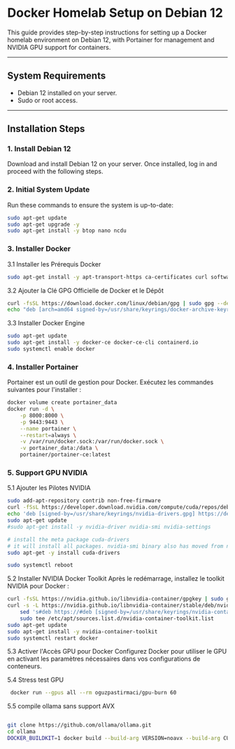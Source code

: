 # Docker Homelab Setup on Debian 12

This guide provides step-by-step instructions for setting up a Docker homelab environment on Debian 12, with Portainer for management and NVIDIA GPU support for containers.

---

## System Requirements
- Debian 12 installed on your server.
- Sudo or root access.

---

## Installation Steps

### 1. Install Debian 12
Download and install Debian 12 on your server. Once installed, log in and proceed with the following steps.

### 2. Initial System Update
Run these commands to ensure the system is up-to-date:
```bash
sudo apt-get update
sudo apt-get upgrade -y
sudo apt-get install -y btop nano ncdu
```

### 3. Installer Docker
3.1 Installer les Prérequis Docker
```bash
sudo apt-get install -y apt-transport-https ca-certificates curl software-properties-common gnupg2
```

3.2 Ajouter la Clé GPG Officielle de Docker et le Dépôt
```bash
curl -fsSL https://download.docker.com/linux/debian/gpg | sudo gpg --dearmor -o /usr/share/keyrings/docker-archive-keyring.gpg
echo "deb [arch=amd64 signed-by=/usr/share/keyrings/docker-archive-keyring.gpg] https://download.docker.com/linux/debian $(lsb_release -cs) stable" | sudo tee /etc/apt/sources.list.d/docker.list > /dev/null
```

3.3 Installer Docker Engine
```bash
sudo apt-get update
sudo apt-get install -y docker-ce docker-ce-cli containerd.io
sudo systemctl enable docker
```

### 4. Installer Portainer
Portainer est un outil de gestion pour Docker. Exécutez les commandes suivantes pour l'installer :
```bash
docker volume create portainer_data
docker run -d \
    -p 8000:8000 \
    -p 9443:9443 \
    --name portainer \
    --restart=always \
    -v /var/run/docker.sock:/var/run/docker.sock \
    -v portainer_data:/data \
    portainer/portainer-ce:latest
```

### 5. Support GPU NVIDIA
5.1 Ajouter les Pilotes NVIDIA
```bash
sudo add-apt-repository contrib non-free-firmware
curl -fSsL https://developer.download.nvidia.com/compute/cuda/repos/debian12/x86_64/3bf863cc.pub | sudo gpg --dearmor -o /usr/share/keyrings/nvidia-drivers.gpg
echo 'deb [signed-by=/usr/share/keyrings/nvidia-drivers.gpg] https://developer.download.nvidia.com/compute/cuda/repos/debian12/x86_64/ /' | sudo tee /etc/apt/sources.list.d/nvidia-drivers.list
sudo apt-get update
#sudo apt-get install -y nvidia-driver nvidia-smi nvidia-settings

# install the meta package cuda-drivers
# it will install all packages. nvidia-smi binary also has moved from nvidia-smi to the nvidia-cuda-driver package.
sudo apt-get -y install cuda-drivers

sudo systemctl reboot
```

5.2 Installer NVIDIA Docker Toolkit
Après le redémarrage, installez le toolkit NVIDIA pour Docker :
```bash
curl -fsSL https://nvidia.github.io/libnvidia-container/gpgkey | sudo gpg --dearmor -o /usr/share/keyrings/nvidia-container-toolkit-keyring.gpg
curl -s -L https://nvidia.github.io/libnvidia-container/stable/deb/nvidia-container-toolkit.list | \
    sed 's#deb https://#deb [signed-by=/usr/share/keyrings/nvidia-container-toolkit-keyring.gpg] https://#g' | \
    sudo tee /etc/apt/sources.list.d/nvidia-container-toolkit.list
sudo apt-get update
sudo apt-get install -y nvidia-container-toolkit
sudo systemctl restart docker
```

5.3 Activer l'Accès GPU pour Docker
Configurez Docker pour utiliser le GPU en activant les paramètres nécessaires dans vos configurations de conteneurs.


5.4 Stress test GPU
```bash
 docker run --gpus all --rm oguzpastirmaci/gpu-burn 60
```

5.5 compile ollama sans support AVX
```bash

git clone https://github.com/ollama/ollama.git
cd ollama
DOCKER_BUILDKIT=1 docker build --build-arg VERSION=noavx --build-arg CUSTOM_CPU_FLAGS= --build-arg OLLAMA_SKIP_ROCM_GENERATE=1 --build-arg OLLAMA_FAST_BUILD=1 --platform=linux/amd64 -t ollama-noavx .
```
